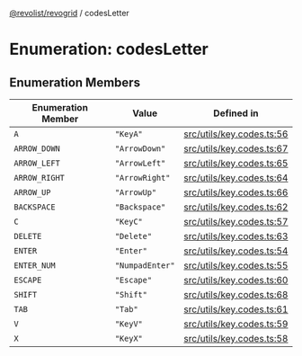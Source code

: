 [@revolist/revogrid](README.md) / codesLetter

# Enumeration: codesLetter

## Enumeration Members

| Enumeration Member | Value | Defined in |
| ------ | ------ | ------ |
| `A` | `"KeyA"` | [src/utils/key.codes.ts:56](https://github.com/revolist/revogrid/blob/6d16baf0ac19236f5511b0ce2aeccf75326e95c2/src/utils/key.codes.ts#L56) |
| `ARROW_DOWN` | `"ArrowDown"` | [src/utils/key.codes.ts:67](https://github.com/revolist/revogrid/blob/6d16baf0ac19236f5511b0ce2aeccf75326e95c2/src/utils/key.codes.ts#L67) |
| `ARROW_LEFT` | `"ArrowLeft"` | [src/utils/key.codes.ts:65](https://github.com/revolist/revogrid/blob/6d16baf0ac19236f5511b0ce2aeccf75326e95c2/src/utils/key.codes.ts#L65) |
| `ARROW_RIGHT` | `"ArrowRight"` | [src/utils/key.codes.ts:64](https://github.com/revolist/revogrid/blob/6d16baf0ac19236f5511b0ce2aeccf75326e95c2/src/utils/key.codes.ts#L64) |
| `ARROW_UP` | `"ArrowUp"` | [src/utils/key.codes.ts:66](https://github.com/revolist/revogrid/blob/6d16baf0ac19236f5511b0ce2aeccf75326e95c2/src/utils/key.codes.ts#L66) |
| `BACKSPACE` | `"Backspace"` | [src/utils/key.codes.ts:62](https://github.com/revolist/revogrid/blob/6d16baf0ac19236f5511b0ce2aeccf75326e95c2/src/utils/key.codes.ts#L62) |
| `C` | `"KeyC"` | [src/utils/key.codes.ts:57](https://github.com/revolist/revogrid/blob/6d16baf0ac19236f5511b0ce2aeccf75326e95c2/src/utils/key.codes.ts#L57) |
| `DELETE` | `"Delete"` | [src/utils/key.codes.ts:63](https://github.com/revolist/revogrid/blob/6d16baf0ac19236f5511b0ce2aeccf75326e95c2/src/utils/key.codes.ts#L63) |
| `ENTER` | `"Enter"` | [src/utils/key.codes.ts:54](https://github.com/revolist/revogrid/blob/6d16baf0ac19236f5511b0ce2aeccf75326e95c2/src/utils/key.codes.ts#L54) |
| `ENTER_NUM` | `"NumpadEnter"` | [src/utils/key.codes.ts:55](https://github.com/revolist/revogrid/blob/6d16baf0ac19236f5511b0ce2aeccf75326e95c2/src/utils/key.codes.ts#L55) |
| `ESCAPE` | `"Escape"` | [src/utils/key.codes.ts:60](https://github.com/revolist/revogrid/blob/6d16baf0ac19236f5511b0ce2aeccf75326e95c2/src/utils/key.codes.ts#L60) |
| `SHIFT` | `"Shift"` | [src/utils/key.codes.ts:68](https://github.com/revolist/revogrid/blob/6d16baf0ac19236f5511b0ce2aeccf75326e95c2/src/utils/key.codes.ts#L68) |
| `TAB` | `"Tab"` | [src/utils/key.codes.ts:61](https://github.com/revolist/revogrid/blob/6d16baf0ac19236f5511b0ce2aeccf75326e95c2/src/utils/key.codes.ts#L61) |
| `V` | `"KeyV"` | [src/utils/key.codes.ts:59](https://github.com/revolist/revogrid/blob/6d16baf0ac19236f5511b0ce2aeccf75326e95c2/src/utils/key.codes.ts#L59) |
| `X` | `"KeyX"` | [src/utils/key.codes.ts:58](https://github.com/revolist/revogrid/blob/6d16baf0ac19236f5511b0ce2aeccf75326e95c2/src/utils/key.codes.ts#L58) |
